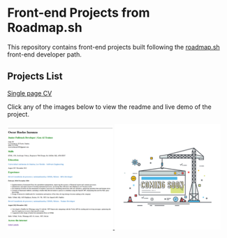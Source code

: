 # Front-end Projects from Roadmap.sh

This repository contains front-end projects built following the [roadmap.sh](https://roadmap.sh/) front-end developer path.

## Projects List

[Single page CV](https://roadmap.sh/projects/basic-html-website)

Click any of the images below to view the readme and live demo of the project.

<p align="left">
  <a href='/FrontEnd/01 - Single page CV/'>
    <img width="48%" src="./Assets/Images/Single-Page-CV.png" alt="single page cv" />
  </a>
    <a href='#'>
    <img width="48%" src="./Assets/Images/Coming.jpg" alt="" />
  </a>
</p>